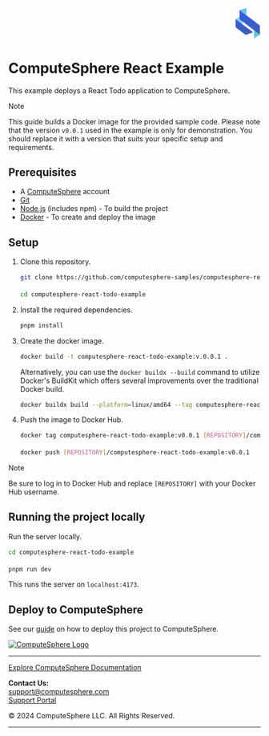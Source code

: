 <p align="right">
    <a href="https://computesphere.com/"><img src="public/assets/logo.svg" width="50px" /></a>
</p>

# ComputeSphere React Example

This example deploys a React Todo application to ComputeSphere.

> [!NOTE]
> This guide builds a Docker image for the provided sample code. Please note that the version `v0.0.1` used in the example is only for demonstration. You should replace it with a version that suits your specific setup and requirements.

## Prerequisites

- A [ComputeSphere](https://computesphere.com) account
- [Git](https://git-scm.com/downloads)
- [Node.js](https://nodejs.org/en/download/package-manager) (includes npm) - To build the project
- [Docker](https://docs.docker.com/engine/install/) - To create and deploy the image

## Setup

1. Clone this repository.

   ```bash
   git clone https://github.com/computesphere-samples/computesphere-react-todo-example.git

   cd computesphere-react-todo-example
   ```

2. Install the required dependencies.

   ```bash
   pnpm install
   ```

3. Create the docker image.

   ```bash
   docker build -t computesphere-react-todo-example:v.0.0.1 .
   ```

   Alternatively, you can use the `docker buildx --build` command to utilize Docker's BuildKit which offers several improvements over the traditional Docker build.

   ```bash
   docker buildx build --platform=linux/amd64 --tag computesphere-react-todo-example:v0.0.1 .
   ```

4. Push the image to Docker Hub.

   ```bash
   docker tag computesphere-react-todo-example:v0.0.1 [REPOSITORY]/computesphere-react-todo-example:v0.0.1

   docker push [REPOSITORY]/computesphere-react-todo-example:v0.0.1
   ```

> [!NOTE]
> Be sure to log in to Docker Hub and replace `[REPOSITORY]` with your Docker Hub username.

## Running the project locally

Run the server locally.

```bash
cd computesphere-react-todo-example

pnpm run dev
```

This runs the server on `localhost:4173`.

## Deploy to ComputeSphere

See our [guide](https://docs.computesphere.com/docs/getting-started/quickstart/getting-started-with-react-todo) on how to deploy this project to ComputeSphere.

<!-- Check if this is the right link to the dashboard -->

<a href="https://console.computesphere.com"> <img src="https://cdn.sanity.io/images/5jct4wv7/production/a3a823db7833f9274fc723b1223084b51c7ed160-1103x160.png" width="350px" alt="ComputeSphere Logo"> </a>

---

[Explore ComputeSphere Documentation](https://docs.computesphere.com)

**Contact Us:**  
[support@computesphere.com](mailto:support@computesphere.com)  
[Support Portal](https://support.computesphere.com/portal)

&copy; 2024 ComputeSphere LLC. All Rights Reserved.

---
